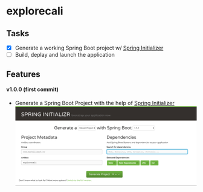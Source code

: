 # explorecali

## Tasks
- [x] Generate a working Spring Boot project w/ [Spring Initializer][1]
- [ ] Build, deplay and launch the application

## Features
#### v1.0.0 (first commit)
- Generate a Spring Boot Project with the help of [Spring Initializer][1]
![img01][img01] 

 

[1]: https://start.spring.io 
[img01]: /screenshots/[screenshot]01.png 
